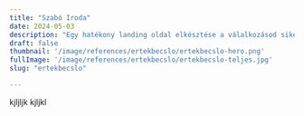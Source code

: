 ```yaml
---
title: "Szabó Iroda"
date: 2024-05-03
description: "Egy hatékony landing oldal elkésztése a válalkozásod sikerének a kulcsa lehet"
draft: false
thumbnail: '/image/references/ertekbecslo/ertekbecslo-hero.png'
fullImage: '/image/references/ertekbecslo/ertekbecslo-teljes.jpg'
slug: "ertekbecslo"

---
```


kjljljk
kjljkl

